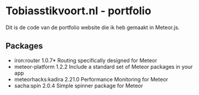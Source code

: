 # Tobiasstikvoort.nl - portfolio

Dit is de code van de portfolio website die ik heb gemaakt in Meteor.js.

## Packages
 
* iron:router         1.0.7* Routing specifically designed for Meteor
* meteor-platform     1.2.2  Include a standard set of Meteor packages in your app
* meteorhacks:kadira  2.21.0  Performance Monitoring for Meteor
* sacha:spin          2.0.4  Simple spinner package for Meteor 
